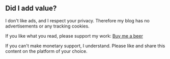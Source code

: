 <!-- markdownlint-disable-next-line MD041 -->
## Did I add value?

I don't like ads, and I respect your privacy. Therefore my blog has no advertisements or any tracking cookies.

If you like what you read, please support my work: [Buy me a beer](/buymeabeer/)

If you can't make monetary support, I understand. Please like and share this content on the platform of your choice.

<!-- Dan has bought a Coffee for The Tallest Dwarf. Here are the other supporters. -->
